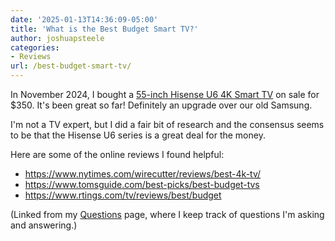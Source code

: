 ```yaml
---
date: '2025-01-13T14:36:09-05:00'
title: 'What is the Best Budget Smart TV?'
author: joshuapsteele
categories:
- Reviews
url: /best-budget-smart-tv/
---
```

In November 2024, I bought a [55-inch Hisense U6 4K Smart TV](https://amzn.to/3C4AoOG) on sale for $350. It's been great so far! Definitely an upgrade over our old Samsung.

I'm not a TV expert, but I did a fair bit of research and the consensus seems to be that the Hisense U6 series is a great deal for the money.

Here are some of the online reviews I found helpful:

- https://www.nytimes.com/wirecutter/reviews/best-4k-tv/
- https://www.tomsguide.com/best-picks/best-budget-tvs
- https://www.rtings.com/tv/reviews/best/budget

(Linked from my [Questions](/questions) page, where I keep track of questions I'm asking and answering.)